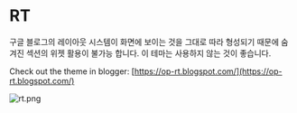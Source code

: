 # RT

구글 블로그의 레이아웃 시스템이 화면에 보이는 것을 그대로 따라 형성되기 때문에 숨겨진 섹션의 위젯 활용이 불가능 합니다. 이 테마는 사용하지 않는 것이 좋습니다.

Check out the theme in blogger: [https://op-rt.blogspot.com/](https://op-rt.blogspot.com/)

![rt.png](https://raw.githubusercontent.com/treezi1004/op-blogger-themes/master/1_Column/RT/img/rt.PNG)
